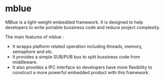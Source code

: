 # mblue
MBlue is a light-weight embedded framework. It is designed to help developers to write portable bussiness code and reduce project complexity. 

The main features of mblue :
* It wrapps platform related operation including threads, memory, semaphore and etc.
* It provides a simple SUB/PUB bus to split bussiness code from  middleware.
* It also provides a IPC interface so developers have more flexibility to construct a more powerful embedded product with this framework.
